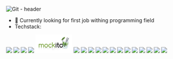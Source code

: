 ![Git - header](https://user-images.githubusercontent.com/79337205/150236084-bc5d41c6-7825-49ce-a26c-a1b191b9289f.png)

- 🤔 Currently looking for first job withing programming field
- Techstack:
<img src="https://1000logos.net/wp-content/uploads/2020/09/Java-Logo.png" width="100">
<img src="https://hibernate.org/images/hibernate_icon_whitebkg.svg" width="100">
<img src="https://fs.siteor.com/javatech/files/layout/assan/vavatech/img/content/spring_logo_2.png?1614082637" width="100">
<img src="https://junit.org/junit4/images/junit5-banner.png" width="100">
<img src="https://raw.githubusercontent.com/mockito/mockito/main/src/javadoc/org/mockito/logo.png" width="100">
<img src="https://upload.wikimedia.org/wikipedia/commons/8/87/Sql_data_base_with_logo.png" width="100">
<img src="https://assets.puzzlefactory.pl/puzzle/205/866/original.jpg" width="100">
<img src="https://upload.wikimedia.org/wikipedia/commons/thumb/e/e0/Git-logo.svg/1280px-Git-logo.svg.png" width="100">
<img src="https://upload.wikimedia.org/wikipedia/commons/thumb/9/9c/IntelliJ_IDEA_Icon.svg/1024px-IntelliJ_IDEA_Icon.svg.png" width="100">
<img src="https://upload.wikimedia.org/wikipedia/commons/thumb/1/1d/PyCharm_Icon.svg/1200px-PyCharm_Icon.svg.png" width="100">
<img src="https://upload.wikimedia.org/wikipedia/commons/thumb/9/9a/Visual_Studio_Code_1.35_icon.svg/2048px-Visual_Studio_Code_1.35_icon.svg.png" width="100">
<img src="https://upload.wikimedia.org/wikipedia/commons/thumb/c/c3/Python-logo-notext.svg/1200px-Python-logo-notext.svg.png" width="100">
<img src="https://cdn.freebiesupply.com/logos/thumbs/2x/flask-logo.png" width="100">
<img src="https://upload.wikimedia.org/wikipedia/commons/thumb/6/62/CSS3_logo.svg/240px-CSS3_logo.svg.png" width="100">
<img src="https://upload.wikimedia.org/wikipedia/commons/thumb/6/61/HTML5_logo_and_wordmark.svg/512px-HTML5_logo_and_wordmark.svg.png" width="100">
<img src="https://p1.hiclipart.com/preview/951/574/485/react-logo-javascript-redux-vuejs-angular-angularjs-expressjs-front-and-back-ends-png-clipart.jpg" width="100">
<img src="https://logos-download.com/wp-content/uploads/2016/09/React_logo_wordmark.png" width="100">
<img src="https://cdn.worldvectorlogo.com/logos/jira-1.svg" width="100">


<!--
**Kakulive/Kakulive** is a ✨ _special_ ✨ repository because its `README.md` (this file) appears on your GitHub profile.

Here are some ideas to get you started:

- 🔭 I’m currently working on ...
- 🌱 I’m currently learning ...
- 👯 I’m looking to collaborate on ...
- 🤔 I’m looking for help with ...
- 💬 Ask me about ...
- 📫 How to reach me: ...
- 😄 Pronouns: ...
- ⚡ Fun fact: ...
-->
